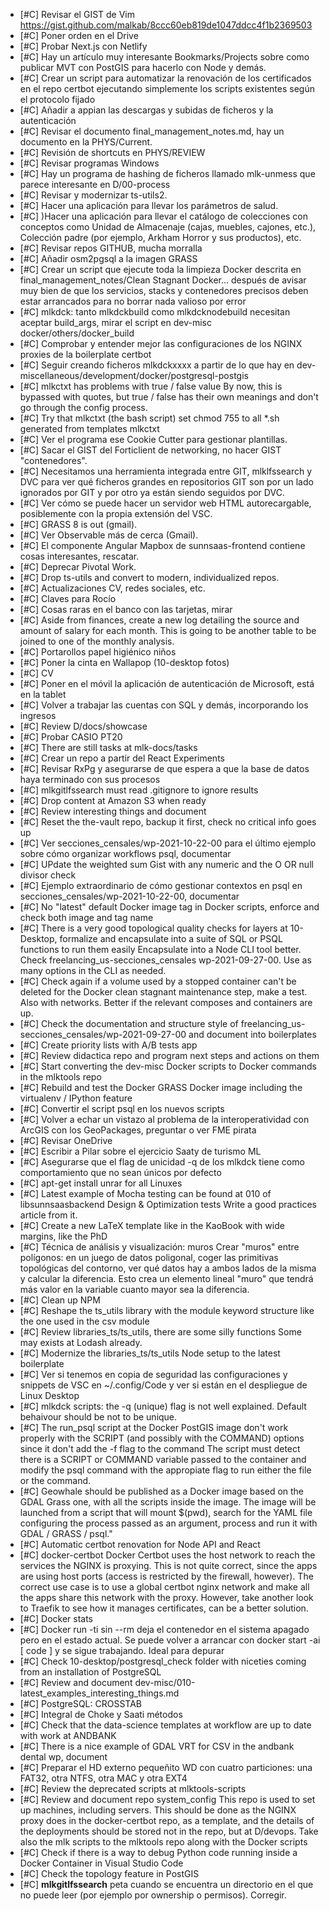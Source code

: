 - [#C] Revisar el GIST de Vim https://gist.github.com/malkab/8ccc60eb819de1047ddcc4f1b2369503
- [#C] Poner orden en el Drive
- [#C] Probar Next.js con Netlify
- [#C] Hay un artículo muy interesante Bookmarks/Projects sobre como publicar MVT con PostGIS para hacerlo con Node y demás.
- [#C] Crear un script para automatizar la renovación de los certificados en el repo certbot ejecutando simplemente los scripts existentes según el protocolo fijado
- [#C] Añadir a appian las descargas y subidas de ficheros y la autenticación
- [#C] Revisar el documento final_management_notes.md, hay un documento en la PHYS/Current.
- [#C] Revisión de shortcuts en PHYS/REVIEW
- [#C] Revisar programas Windows
- [#C] Hay un programa de hashing de ficheros llamado mlk-unmess que parece interesante en D/00-process
- [#C] Revisar y modernizar ts-utils2.
- [#C] Hacer una aplicación para llevar los parámetros de salud.
- [#C] )Hacer una aplicación para llevar el catálogo de colecciones con conceptos como Unidad de Almacenaje (cajas, muebles, cajones, etc.), Colección padre (por ejemplo, Arkham Horror y sus productos), etc.
- [#C] Revisar repos GITHUB, mucha morralla
- [#C] Añadir osm2pgsql a la imagen GRASS
- [#C] Crear un script que ejecute toda la limpieza Docker descrita en final_management_notes/Clean Stagnant Docker... después de avisar muy bien de que los servicios, stacks y contenedores precisos deben estar arrancados para no borrar nada valioso por error
- [#C] mlkdck: tanto mlkdckbuild como mlkdcknodebuild necesitan aceptar build_args, mirar el script en dev-misc docker/others/docker_build
- [#C] Comprobar y entender mejor las configuraciones de los NGINX proxies de la boilerplate certbot
- [#C] Seguir creando ficheros mlkdckxxxx a partir de lo que hay en dev-miscellaneous/development/docker/postgresql-postgis
- [#C] mlkctxt has problems with true / false value  By now, this is bypassed with quotes, but true / false has their own meanings and don't go through the config process.
- [#C] Try that mlkctxt (the bash script) set chmod 755 to all *.sh generated from templates	mlkctxt
- [#C] Ver el programa ese Cookie Cutter para gestionar plantillas.
- [#C] Sacar el GIST del Forticlient de networking, no hacer GIST "contenedores".
- [#C] Necesitamos una herramienta integrada entre GIT, mlklfssearch y DVC para ver qué ficheros grandes en repositorios GIT son por un lado ignorados por GIT y por otro ya están siendo seguidos por DVC.
- [#C] Ver cómo se puede hacer un servidor web HTML autorecargable, posiblemente con la propia extensión del VSC.
- [#C] GRASS 8 is out (gmail).
- [#C] Ver Observable más de cerca (Gmail).
- [#C] El componente Angular Mapbox de sunnsaas-frontend contiene cosas interesantes, rescatar.
- [#C] Deprecar Pivotal Work.
- [#C] Drop ts-utils and convert to modern, individualized repos.
- [#C] Actualizaciones CV, redes sociales, etc.
- [#C] Claves para Rocío
- [#C] Cosas raras en el banco con las tarjetas, mirar
- [#C] Aside from finances, create a new log detailing the source and amount of salary for each month. This is going to be another table to be joined to one of the monthly analysis.
- [#C] Portarollos papel higiénico niños
- [#C] Poner la cinta en Wallapop (10-desktop fotos)
- [#C] CV
- [#C] Poner en el móvil la aplicación de autenticación de Microsoft, está en la tablet
- [#C] Volver a trabajar las cuentas con SQL y demás, incorporando los ingresos
- [#C] Review D/docs/showcase
- [#C] Probar CASIO PT20
- [#C] There are still tasks at mlk-docs/tasks
- [#C] Crear un repo a partir del React Experiments
- [#C] Revisar RxPg y asegurarse de que espera a que la base de datos haya terminado con sus procesos
- [#C] mlkgitlfssearch must read .gitignore to ignore results
- [#C] Drop content at Amazon S3 when ready
- [#C] Review interesting things and document
- [#C] Reset the the-vault repo, backup it first, check no critical info goes up
- [#C] Ver secciones_censales/wp-2021-10-22-00 para el último ejemplo sobre cómo organizar workflows psql, documentar
- [#C] UPdate the weighted sum Gist with any numeric and the O OR null divisor check
- [#C] Ejemplo extraordinario de cómo gestionar contextos en psql en secciones_censales/wp-2021-10-22-00, documentar
- [#C] No "latest" default Docker image tag in Docker scripts, enforce and check both image and tag name
- [#C] There is a very good topological quality checks for layers at 10-Desktop, formalize and encapsulate into a suite of SQL or PSQL functions to run them easily	Encapsulate into a Node CLI tool better. Check freelancing_us-secciones_censales wp-2021-09-27-00. Use as many options in the CLI as needed.
- [#C] Check again if a volume used by a stopped container can't be deleted for the Docker clean stagnant maintenance step, make a test. Also with networks.	Better if the relevant composes and containers are up.
- [#C] Check the documentation and structure style of freelancing_us-secciones_censales/wp-2021-09-27-00 and document into boilerplates
- [#C] Create priority lists with A/B tests app
- [#C] Review didactica repo and program next steps and actions on them
- [#C] Start converting the dev-misc Docker scripts to Docker commands in the mlktools repo
- [#C] Rebuild and test the Docker GRASS Docker image including the virtualenv / IPython feature
- [#C] Convertir el script psql en los nuevos scripts
- [#C] Volver a echar un vistazo al problema de la interoperatividad con ArcGIS con los GeoPackages, preguntar o ver FME pirata
- [#C] Revisar OneDrive
- [#C] Escribir a Pilar sobre el ejercicio Saaty de turismo ML
- [#C] Asegurarse que el flag de unicidad -q de los mlkdck tiene como comportamiento que no sean únicos por defecto
- [#C] apt-get install unrar for all Linuxes
- [#C] Latest example of Mocha testing can be found at 010 of libsunnsaasbackend Design & Optimization tests	Write a good practices article from it.
- [#C] Create a new LaTeX template like in the KaoBook with wide margins, like the PhD
- [#C] Técnica de análisis y visualización: muros	Crear "muros" entre polígonos: en un juego de datos poligonal, coger las primitivas topológicas del contorno, ver qué datos hay a ambos lados de la misma y calcular la diferencia. Esto crea un elemento lineal "muro" que tendrá más valor en la variable cuanto mayor sea la diferencia.
- [#C] Clean up NPM
- [#C] Reshape the ts_utils library with the module keyword structure like the one used in the csv module
- [#C] Review libraries_ts/ts_utils, there are some silly functions	Some may exists at Lodash already.
- [#C] Modernize the libraries_ts/ts_utils Node setup to the latest boilerplate
- [#C] Ver si tenemos en copia de seguridad las configuraciones y snippets de VSC en ~/.config/Code y ver si están en el despliegue de Linux Desktop
- [#C] mlkdck scripts: the -q (unique) flag is not well explained. Default behaivour should be not to be unique.
- [#C] The run_psql script at the Docker PostGIS image don't work properly with the SCRIPT (and possibly with the COMMAND) options since it don't add the -f flag to the command	The script must detect there is a SCRIPT or COMMAND variable passed to the container and modify the psql command with the appropiate flag to run either the file or the command.
- [#C] Geowhale should be published as a Docker image based on the GDAL Grass one, with all the scripts inside the image. The image will be launched from a script that will mount $(pwd), search for the YAML file configuring the process passed as an argument, process and run it with GDAL / GRASS / psql."
- [#C] Automatic certbot renovation for Node API and React
- [#C] docker-certbot	Docker Certbot uses the host network to reach the services the NGINX is proxying. This is not quite correct, since the apps are using host ports (access is restricted by the firewall, however). The correct use case is to use a global certbot nginx network and make all the apps share this network with the proxy. However, take another look to Traefik to see how it manages certificates, can be a better solution.
- [#C] Docker stats
- [#C] Docker run -ti sin --rm deja el contenedor en el sistema apagado pero en el estado actual. Se puede volver a arrancar con docker start -ai [ code ] y se sigue trabajando. Ideal para depurar
- [#C] Check 10-desktop/postgresql_check folder with niceties coming from an installation of PostgreSQL
- [#C] Review and document dev-misc/010-latest_examples_interesting_things.md
- [#C] PostgreSQL: CROSSTAB
- [#C] Integral de Choke y Saati métodos
- [#C] Check that the data-science templates at workflow are up to date with work at ANDBANK
- [#C] There is a nice example of GDAL VRT for CSV in the andbank dental wp, document
- [#C] Preparar el HD externo pequeñito WD con cuatro particiones: una FAT32, otra NTFS, otra MAC y otra EXT4
- [#C] Review the deprecated scripts at mlktools-scripts
- [#C] Review and document repo system_config	This repo is used to set up machines, including servers. This should be done as the NGINX proxy does in the docker-certbot repo, as a template, and the details of the deployments should be stored not in the repo, but at D/devops. Take also the mlk scripts to the mlktools repo along with the Docker scripts
- [#C] Check if there is a way to debug Python code running inside a Docker Container in Visual Studio Code
- [#C] Check the topology feature in PostGIS
- [#C] **mlkgitlfssearch** peta cuando se encuentra un directorio en el que no puede leer (por ejemplo por ownership o permisos). Corregir.
